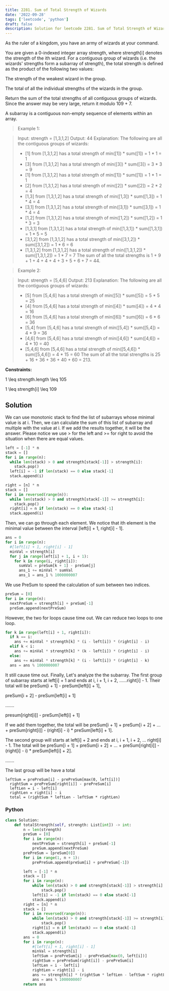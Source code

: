 ```yaml
---
title: 2281. Sum of Total Strength of Wizards
date: '2022-09-28'
tags: ['leetcode', 'python']
draft: false
description: Solution for leetcode 2281. Sum of Total Strength of Wizards
---
```



As the ruler of a kingdom, you have an army of wizards at your command.

You are given a 0-indexed integer array strength, where strength[i] denotes the strength of the ith wizard. For a contiguous group of wizards (i.e. the wizards' strengths form a subarray of strength), the total strength is defined as the product of the following two values:

The strength of the weakest wizard in the group.

The total of all the individual strengths of the wizards in the group.

Return the sum of the total strengths of all contiguous groups of wizards. Since the answer may be very large, return it modulo 109 + 7.

A subarray is a contiguous non-empty sequence of elements within an array.

 > Example 1:

 > Input: strength <TeX>=</TeX> [1,3,1,2]
 > Output: 44
 > Explanation: The following are all the contiguous groups of wizards:
 > - [1] from [1,3,1,2] has a total strength of min([1]) * sum([1]) <TeX>=</TeX> 1 * 1 <TeX>=</TeX> 1
 > - [3] from [1,3,1,2] has a total strength of min([3]) * sum([3]) <TeX>=</TeX> 3 * 3 <TeX>=</TeX> 9
 > - [1] from [1,3,1,2] has a total strength of min([1]) * sum([1]) <TeX>=</TeX> 1 * 1 <TeX>=</TeX> 1
 > - [2] from [1,3,1,2] has a total strength of min([2]) * sum([2]) <TeX>=</TeX> 2 * 2 <TeX>=</TeX> 4
 > - [1,3] from [1,3,1,2] has a total strength of min([1,3]) * sum([1,3]) <TeX>=</TeX> 1 * 4 <TeX>=</TeX> 4
 > - [3,1] from [1,3,1,2] has a total strength of min([3,1]) * sum([3,1]) <TeX>=</TeX> 1 * 4 <TeX>=</TeX> 4
 > - [1,2] from [1,3,1,2] has a total strength of min([1,2]) * sum([1,2]) <TeX>=</TeX> 1 * 3 <TeX>=</TeX> 3
 > - [1,3,1] from [1,3,1,2] has a total strength of min([1,3,1]) * sum([1,3,1]) <TeX>=</TeX> 1 * 5 <TeX>=</TeX> 5
 > - [3,1,2] from [1,3,1,2] has a total strength of min([3,1,2]) * sum([3,1,2]) <TeX>=</TeX> 1 * 6 <TeX>=</TeX> 6
 > - [1,3,1,2] from [1,3,1,2] has a total strength of min([1,3,1,2]) * sum([1,3,1,2]) <TeX>=</TeX> 1 * 7 <TeX>=</TeX> 7
 > The sum of all the total strengths is 1 + 9 + 1 + 4 + 4 + 4 + 3 + 5 + 6 + 7 <TeX>=</TeX> 44.

 > Example 2:

 > Input: strength <TeX>=</TeX> [5,4,6]
 > Output: 213
 > Explanation: The following are all the contiguous groups of wizards: 
 > - [5] from [5,4,6] has a total strength of min([5]) * sum([5]) <TeX>=</TeX> 5 * 5 <TeX>=</TeX> 25
 > - [4] from [5,4,6] has a total strength of min([4]) * sum([4]) <TeX>=</TeX> 4 * 4 <TeX>=</TeX> 16
 > - [6] from [5,4,6] has a total strength of min([6]) * sum([6]) <TeX>=</TeX> 6 * 6 <TeX>=</TeX> 36
 > - [5,4] from [5,4,6] has a total strength of min([5,4]) * sum([5,4]) <TeX>=</TeX> 4 * 9 <TeX>=</TeX> 36
 > - [4,6] from [5,4,6] has a total strength of min([4,6]) * sum([4,6]) <TeX>=</TeX> 4 * 10 <TeX>=</TeX> 40
 > - [5,4,6] from [5,4,6] has a total strength of min([5,4,6]) * sum([5,4,6]) <TeX>=</TeX> 4 * 15 <TeX>=</TeX> 60
 > The sum of all the total strengths is 25 + 16 + 36 + 36 + 40 + 60 <TeX>=</TeX> 213.

**Constraints:**

1 <TeX>\leq</TeX> strength.length <TeX>\leq</TeX> 105

1 <TeX>\leq</TeX> strength[i] <TeX>\leq</TeX> 109


## Solution
We can use monotonic stack to find the list of subarrays whose minimal value is at i. Then, we can calculate the sum of this list of subarray and multiple with the value at i. If we add the results together, it will be the answer. Please notice we use > for the left and >= for right to avoid the situation when there are equal values. 

```python
left = [-1] * n
stack = []
for i in range(n):
  while len(stack) > 0 and strength[stack[-1]] > strength[i]:
    stack.pop()
  left[i] = -1 if len(stack) == 0 else stack[-1]
  stack.append(i)

right = [n] * n
stack = []
for i in reversed(range(n)):
  while len(stack) > 0 and strength[stack[-1]] >= strength[i]:
    stack.pop()
  right[i] = n if len(stack) == 0 else stack[-1]
  stack.append(i)
```
Then, we can go through each element. We notice that ith element is the minimal value between the interval [left[i] + 1, right[i] - 1]. 
```python
ans = 0 
for i in range(n):
  #[left[i] + 1, right[i] - 1]
  minVal = strength[i]
  for j in range(left[i] + 1, i + 1):
    for k in range(i, right[i]):
      sumVal = preSum[k + 1] - preSum[j]
      ans_1 += minVal * sumVal
      ans_1 = ans_1 % 1000000007
```
We use PreSum to speed the calculation of sum between two indices. 
```python
preSum = [0]
for i in range(n):
  nextPreSum = strength[i] + preSum[-1]
  preSum.append(nextPreSum)
```
However, the two for loops cause time out. We can reduce two loops to one loop.
```python
for k in range(left[i] + 1, right[i]):
  if k == i:
    ans += minVal * strength[k] * (i - left[i]) * (right[i] - i)
  elif k < i:
    ans += minVal * strength[k] * (k - left[i]) * (right[i] - i)
  else:
    ans += minVal * strength[k] * (i - left[i]) * (right[i] - k)
  ans = ans % 1000000007
```
It still cause time out.  Finally, Let's analyze the the subarray. The first group of subarray starts at left[i] + 1 and ends at i, i + 1, i + 2, ......right[i] - 1.  Their total will be preSum[i + 1] - preSum[left[i] + 1], 

preSum[i + 2] - preSum[left[i] + 1]

.......

presum[right[i]] - preSum[left[i] + 1]

If we add them together, the total will be preSum[i + 1] + preSum[i + 2] + ... + preSum[right[i]] - (right[i] - i) * preSum[left[i] + 1]. 

The second group will starts at left[i] + 2 and ends at i, i + 1, i + 2, ... right[i] - 1. The total will be preSum[i + 1] + preSum[i + 2] + ... + preSum[right[i]] - (right[i] - i) * preSum[left[i] + 2]. 

.......

The last group will be have a total
```
leftSum = prePreSum[i] - prePreSum[max(0, left[i])]
  rightSum = prePreSum[right[i]] - prePreSum[i]
  leftLen = i - left[i]
  rightLen = right[i] - i
  total = (rightSum * leftLen - leftSum * rightLen)
```

### Python
```python
class Solution:
    def totalStrength(self, strength: List[int]) -> int:
        n = len(strength)
        preSum = [0]
        for i in range(n):
            nextPreSum = strength[i] + preSum[-1]
            preSum.append(nextPreSum)
        prePreSum = [preSum[0]]
        for i in range(1, n + 1):
            prePreSum.append(preSum[i] + prePreSum[-1])

        left = [-1] * n
        stack = []
        for i in range(n):
            while len(stack) > 0 and strength[stack[-1]] > strength[i]:
                stack.pop()
            left[i] = -1 if len(stack) == 0 else stack[-1]
            stack.append(i)
        right = [n] * n
        stack = []
        for i in reversed(range(n)):
            while len(stack) > 0 and strength[stack[-1]] >= strength[i]:
                stack.pop()
            right[i] = n if len(stack) == 0 else stack[-1]
            stack.append(i)
        ans = 0 
        for i in range(n):
            #[left[i] + 1, right[i] - 1]
            minVal = strength[i]
            leftSum = prePreSum[i] - prePreSum[max(0, left[i])]
            rightSum = prePreSum[right[i]] - prePreSum[i]
            leftLen = i - left[i]
            rightLen = right[i] - i
            ans += strength[i] * (rightSum * leftLen - leftSum * rightLen)
            ans = ans % 1000000007
        return ans
  
```
